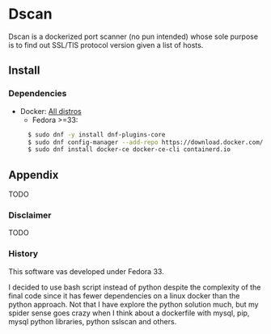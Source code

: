 # Dscan
Dscan is a dockerized port scanner (no pun intended) whose sole purpose is to find out SSL/TlS protocol version given a list of hosts.

	

## Install
### Dependencies
* Docker: [All distros](https://docs.docker.com/engine/install/)
  * Fedora >=33:
  ```bash    
    $ sudo dnf -y install dnf-plugins-core
    $ sudo dnf config-manager --add-repo https://download.docker.com/linux/fedora/docker-ce.repo
    $ sudo dnf install docker-ce docker-ce-cli containerd.io
   ```  
 
## Appendix
TODO
### Disclaimer
TODO

### History
This software vas developed under Fedora 33.

I decided to use bash script instead of python despite the complexity of the final code since it has fewer dependencies on a linux docker than the python approach. Not that I have explore the python solution much, but my spider sense goes crazy when I think about a dockerfile with mysql, pip, mysql python libraries, python sslscan and others.
